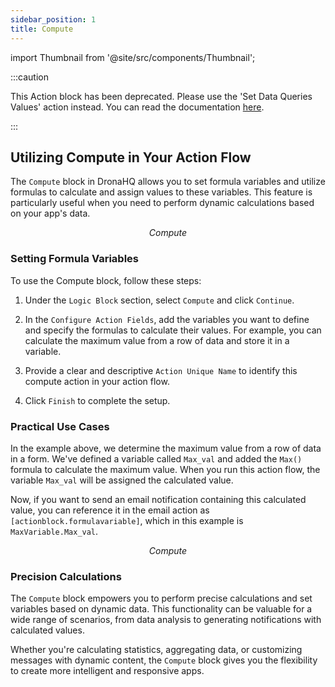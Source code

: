 ```yaml
---
sidebar_position: 1
title: Compute
---
```


import Thumbnail from '@site/src/components/Thumbnail';


:::caution

This Action block has been deprecated. Please use the 'Set Data Queries Values' action instead. You can read the documentation [here](../set-data-queries).

:::

## Utilizing Compute in Your Action Flow

The `Compute` block in DronaHQ allows you to set formula variables and utilize formulas to calculate and assign values to these variables. This feature is particularly useful when you need to perform dynamic calculations based on your app's data.

<figure>
<Thumbnail src="/img/reference/actionflow-blocks/compute/compute.png" alt="Compute" />
<figcaption align='center'><i>Compute</i></figcaption>
</figure>

### Setting Formula Variables

To use the Compute block, follow these steps:

1. Under the `Logic Block` section, select `Compute` and click `Continue`.

2. In the `Configure Action Fields`, add the variables you want to define and specify the formulas to calculate their values. For example, you can calculate the maximum value from a row of data and store it in a variable.

3. Provide a clear and descriptive `Action Unique Name` to identify this compute action in your action flow.

4. Click `Finish` to complete the setup.

<figure>
<Thumbnail src="/img/reference/actionflow-blocks/compute/feild.png" alt="Compute" />
</figure>

### Practical Use Cases

In the example above, we determine the maximum value from a row of data in a form. We've defined a variable called `Max_val` and added the `Max()` formula to calculate the maximum value. When you run this action flow, the variable `Max_val` will be assigned the calculated value.

Now, if you want to send an email notification containing this calculated value, you can reference it in the email action as `[actionblock.formulavariable]`, which in this example is `MaxVariable.Max_val`.

<figure>
<Thumbnail src="/img/reference/actionflow-blocks/compute/example1.png" alt="Compute" />
<figcaption align='center'><i>Compute</i></figcaption>
</figure>

### Precision Calculations

The `Compute` block empowers you to perform precise calculations and set variables based on dynamic data. This functionality can be valuable for a wide range of scenarios, from data analysis to generating notifications with calculated values.

Whether you're calculating statistics, aggregating data, or customizing messages with dynamic content, the `Compute` block gives you the flexibility to create more intelligent and responsive apps.
